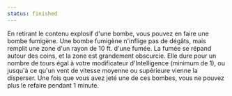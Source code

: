 ```yaml
---
status: finished
---
```

En retirant le contenu explosif d'une bombe, vous pouvez en faire une bombe fumigène. Une bombe fumigène n'inflige pas de dégâts, mais remplit une zone d'un rayon de 10 ft. d'une fumée. La fumée se répand autour des coins, et la zone est grandement obscurcie. Elle dure pour un nombre de tours égal à votre modificateur d'Intelligence (minimum de 1), ou jusqu'à ce qu'un vent de vitesse moyenne ou supérieure vienne la disperser. Une fois que vous avez jeté une de ces bombes, vous ne pouvez plus le refaire pendant 1 minute.